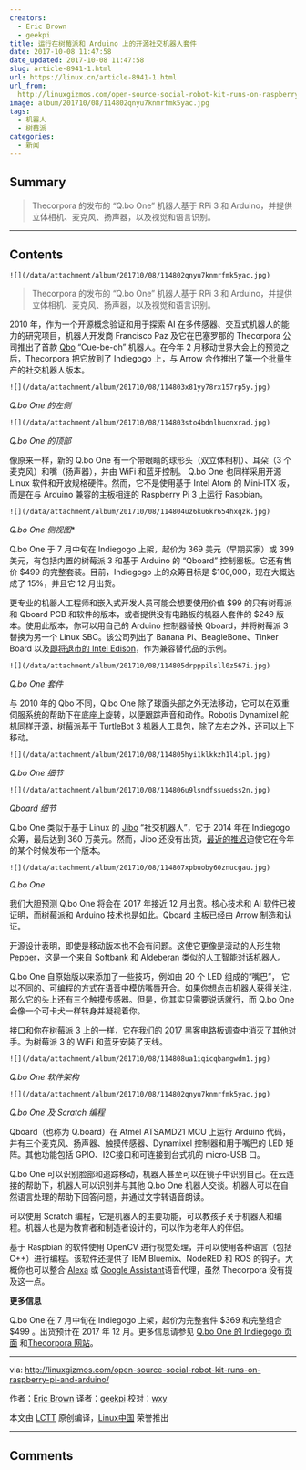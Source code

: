 ```yaml
---
creators:
  - Eric Brown
  - geekpi
title: 运行在树莓派和 Arduino 上的开源社交机器人套件
date: 2017-10-08 11:47:58
date_updated: 2017-10-08 11:47:58
slug: article-8941-1.html
url: https://linux.cn/article-8941-1.html
url_from: 
  http://linuxgizmos.com/open-source-social-robot-kit-runs-on-raspberry-pi-and-arduino/
image: album/201710/08/114802qnyu7knmrfmk5yac.jpg
tags:
  - 机器人
  - 树莓派
categories:
  - 新闻
---
```


## Summary

> Thecorpora 的发布的 “Q.bo One” 机器人基于 RPi 3 和 Arduino，并提供立体相机、麦克风、扬声器，以及视觉和语言识别。

***

<!-- more -->

## Contents

`![](/data/attachment/album/201710/08/114802qnyu7knmrfmk5yac.jpg)`

> 
> Thecorpora 的发布的 “Q.bo One” 机器人基于 RPi 3 和 Arduino，并提供立体相机、麦克风、扬声器，以及视觉和语言识别。
> 
> 
> 

2010 年，作为一个开源概念验证和用于探索 AI 在多传感器、交互式机器人的能力的研究项目，机器人开发商 Francisco Paz 及它在巴塞罗那的 Thecorpora 公司推出了首款 [Qbo](http://linuxdevices.linuxgizmos.com/open-source-robot-is-all-eyes/) “Cue-be-oh” 机器人。在今年 2 月移动世界大会上的预览之后，Thecorpora 把它放到了 Indiegogo 上，与 Arrow 合作推出了第一个批量生产的社交机器人版本。

`![](/data/attachment/album/201710/08/114803x81yy78rx157rp5y.jpg)` 

*Q.bo One 的左侧*

`![](/data/attachment/album/201710/08/114803sto4bdnlhuonxrad.jpg)`

*Q.bo One 的顶部*

像原来一样，新的 Q.bo One 有一个带眼睛的球形头（双立体相机）、耳朵（3 个麦克风）和嘴（扬声器），并由 WiFi 和蓝牙控制。 Q.bo One 也同样采用开源 Linux 软件和开放规格硬件。然而，它不是使用基于 Intel Atom 的 Mini-ITX 板，而是在与 Arduino 兼容的主板相连的 Raspberry Pi 3 上运行 Raspbian。

`![](/data/attachment/album/201710/08/114804uz6ku6kr654hxqzk.jpg)`

*Q.bo One 侧视图*\*

Q.bo One 于 7 月中旬在 Indiegogo 上架，起价为 369 美元（早期买家）或 399 美元，有包括内置的树莓派 3 和基于 Arduino 的 “Qboard” 控制器板。它还有售价 $499 的完整套装。目前，Indiegogo 上的众筹目标是 $100,000，现在大概达成了 15%，并且它 12 月出货。

更专业的机器人工程师和嵌入式开发人员可能会想要使用价值 $99 的只有树莓派和 Qboard PCB 和软件的版本，或者提供没有电路板的机器人套件的 $249 版本。使用此版本，你可以用自己的 Arduino 控制器替换 Qboard，并将树莓派 3 替换为另一个 Linux SBC。该公司列出了 Banana Pi、BeagleBone、Tinker Board 以及[即将退市的 Intel Edison](http://linuxgizmos.com/intel-pulls-the-plug-on-its-joule-edison-and-galileo-boards/)，作为兼容替代品的示例。

`![](/data/attachment/album/201710/08/114805drpppilsll0z567i.jpg)`

*Q.bo One 套件*

与 2010 年的 Qbo 不同，Q.bo One 除了球面头部之外无法移动，它可以在双重伺服系统的帮助下在底座上旋转，以便跟踪声音和动作。Robotis Dynamixel 舵机同样开源，树莓派基于 [TurtleBot 3](http://linuxgizmos.com/ubuntu-driven-turtlebot-gets-a-major-rev-with-a-pi-or-joule-in-the-drivers-seat/) 机器人工具包，除了左右之外，还可以上下移动。

`![](/data/attachment/album/201710/08/114805hyi1klkkzh1l41pl.jpg)` 

*Q.bo One 细节*

`![](/data/attachment/album/201710/08/114806u9lsndfssuedss2n.jpg)`

*Qboard 细节*

Q.bo One 类似于基于 Linux 的 [Jibo](http://linuxgizmos.com/cheery-social-robot-owes-it-all-to-its-inner-linux/) “社交机器人”，它于 2014 年在 Indiegogo 众筹，最后达到 360 万美元。然而，Jibo 还没有出货，[最近的推迟](https://www.slashgear.com/jibo-delayed-to-2017-as-social-robot-hits-more-hurdles-20464725/)迫使它在今年的某个时候发布一个版本。

`![](/data/attachment/album/201710/08/114807xpbuoby60znucgau.jpg)`

*Q.bo One*

我们大胆预测 Q.bo One 将会在 2017 年接近 12 月出货。核心技术和 AI 软件已被证明，而树莓派和 Arduino 技术也是如此。Qboard 主板已经由 Arrow 制造和认证。

开源设计表明，即使是移动版本也不会有问题。这使它更像是滚动的人形生物 [Pepper](http://linuxgizmos.com/worlds-first-emotional-robot-runs-linux/)，这是一个来自 Softbank 和 Aldeberan 类似的人工智能对话机器人。

Q.bo One 自原始版以来添加了一些技巧，例如由 20 个 LED 组成的“嘴巴”， 它以不同的、可编程的方式在语音中模仿嘴唇开合。如果你想点击机器人获得关注，那么它的头上还有三个触摸传感器。但是，你其实只需要说话就行，而 Q.bo One 会像一个可卡犬一样转身并凝视着你。

接口和你在树莓派 3 上的一样，它在我们的 [2017 黑客电路板调查](http://linuxgizmos.com/2017-hacker-board-survey-raspberry-pi-still-rules-but-x86-sbcs-make-gains/)中消灭了其他对手。为树莓派 3 的 WiFi 和蓝牙安装了天线。

`![](/data/attachment/album/201710/08/114808ua1iqicqbangwdm1.jpg)` 

*Q.bo One 软件架构*

`![](/data/attachment/album/201710/08/114802qnyu7knmrfmk5yac.jpg)`

*Q.bo One 及 Scratch 编程*

Qboard（也称为 Q.board）在 Atmel ATSAMD21 MCU 上运行 Arduino 代码，并有三个麦克风、扬声器、触摸传感器、Dynamixel 控制器和用于嘴巴的 LED 矩阵。其他功能包括 GPIO、I2C接口和可连接到台式机的 micro-USB 口。

Q.bo One 可以识别脸部和追踪移动，机器人甚至可以在镜子中识别自己。在云连接的帮助下，机器人可以识别并与其他 Q.bo One 机器人交谈。机器人可以在自然语言处理的帮助下回答问题，并通过文字转语音朗读。

可以使用 Scratch 编程，它是机器人的主要功能，可以教孩子关于机器人和编程。机器人也是为教育者和制造者设计的，可以作为老年人的伴侣。

基于 Raspbian 的软件使用 OpenCV 进行视觉处理，并可以使用各种语言（包括 C++）进行编程。该软件还提供了 IBM Bluemix、NodeRED 和 ROS 的钩子。大概你也可以整合 [Alexa](http://linuxgizmos.com/how-to-add-alexa-to-your-raspberry-pi-3-gizmo/) 或 [Google Assistant](http://linuxgizmos.com/free-raspberry-pi-voice-kit-taps-google-assistant-sdk/)语音代理，虽然 Thecorpora 没有提及这一点。

**更多信息**

Q.bo One 在 7 月中旬在 Indiegogo 上架，起价为完整套件 $369 和完整组合 $499 。出货预计在 2017 年 12 月。更多信息请参见 [Q.bo One 的 Indiegogo 页面](https://www.indiegogo.com/projects/q-bo-one-an-open-source-robot-for-everyone#/) 和[Thecorpora 网站](http://thecorpora.com/)。

---

via: <http://linuxgizmos.com/open-source-social-robot-kit-runs-on-raspberry-pi-and-arduino/>

作者：[Eric Brown](http://linuxgizmos.com/open-source-social-robot-kit-runs-on-raspberry-pi-and-arduino/) 译者：[geekpi](https://github.com/geekpi) 校对：[wxy](https://github.com/wxy)

本文由 [LCTT](https://github.com/LCTT/TranslateProject) 原创编译，[Linux中国](https://linux.cn/) 荣誉推出

***

## Comments
